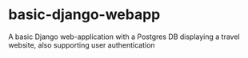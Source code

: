 # basic-django-webapp
A basic Django web-application with a Postgres DB displaying a travel website, also supporting user authentication
